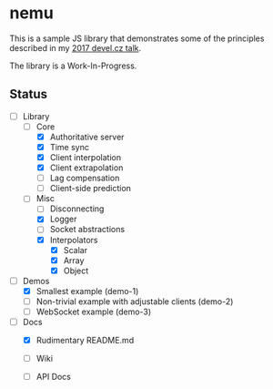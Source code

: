 # nemu

This is a sample JS library that demonstrates some of the principles described in my [2017 devel.cz talk](http://ondras.zarovi.cz/slides/devel2017/).

The library is a Work-In-Progress.

## Status

  - [ ] Library
    - [ ] Core
      - [x] Authoritative server
      - [x] Time sync
      - [x] Client interpolation
      - [x] Client extrapolation
      - [ ] Lag compensation
      - [ ] Client-side prediction
    - [ ] Misc
      - [ ] Disconnecting
      - [x] Logger
      - [ ] Socket abstractions
      - [x] Interpolators
        - [x] Scalar
        - [x] Array
        - [x] Object
  - [ ] Demos
    - [x] Smallest example (demo-1)
    - [ ] Non-trivial example with adjustable clients (demo-2)
    - [ ] WebSocket example (demo-3)
  - [ ] Docs
    - [x] Rudimentary README.md
    - [ ] Wiki
    - [ ] API Docs
    

